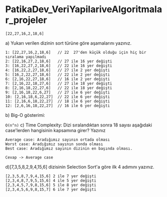 # PatikaDev_VeriYapilariveAlgoritmalar_projeler
`[22,27,16,2,18,6]`

a) Yukarı verilen dizinin sort türüne göre aşamalarını yazınız.
``` a'nın cevapları:
1: [22,27,16,2,18,6]   // 22  27'den küçük olduğu için hiç bir sıralama yapılmadı
2: [22,16,27,2,18,6]   // 27 ile 16 yer değişti
3: [16,22,27,2,18,6]   // 22 ile 16 yer değişti
4: [16,22,2,27,18,6]   // 27 ile 2 yer değişti
5: [16,2,22,27,18,6]   // 22 ile 2 yer değişti
6: [2,16,22,27,18,6]   // 16 ile 2 yer değişti
7: [2,16,22,18,27,6]   // 27 ile 18 yer değişti
8: [2,16,18,22,27,6]   // 22 ile 18 yer değişti
9: [2,16,18,22,6,27]   // 27 ile 6 yer değişti
10: [2,16,18,6,22,27]  // 22 ile 6 yer değişti
11: [2,16,6,18,22,27]  // 18 ile 6 yer değişti
12: [2,6,16,18,22,27]  // 16 ile 6 yer değişti
```
b) Big-O gösterimi:

`O(n^n)`
c) Time Complexity: Dizi sıralandıktan sonra 18 sayısı aşağıdaki case'lerden hangisinin kapsamına girer? Yazınız
```
Average case: Aradığımız sayının ortada olması
Worst case: Aradığımız sayının sonda olması
Best case: Aradığımız sayının dizinin en başında olması.
```
`Cevap -> Average case`

d)[7,3,5,8,2,9,4,15,6] dizisinin Selection Sort'a göre ilk 4 adımını yazınız.
```
[2,3,5,8,7,9,4,15,6] 2 ile 7 yer değişti
[2,3,4,8,7,9,5,15,6] 4 ile 5 yer değişti
[2,3,4,5,7,9,8,15,6] 5 ile 8 yer değişti
[2,3,4,5,6,9,8,15,7] 6 ile 7 yer değişti
```

